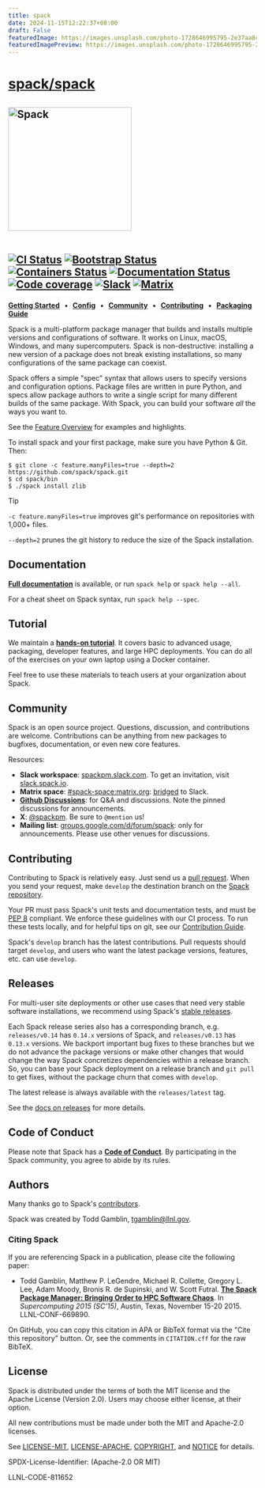 ```yaml
---
title: spack
date: 2024-11-15T12:22:37+08:00
draft: False
featuredImage: https://images.unsplash.com/photo-1728646995795-2e37aa8cb13e?ixid=M3w0NjAwMjJ8MHwxfHJhbmRvbXx8fHx8fHx8fDE3MzE2NDQ0Mjl8&ixlib=rb-4.0.3
featuredImagePreview: https://images.unsplash.com/photo-1728646995795-2e37aa8cb13e?ixid=M3w0NjAwMjJ8MHwxfHJhbmRvbXx8fHx8fHx8fDE3MzE2NDQ0Mjl8&ixlib=rb-4.0.3
---
```


# [spack/spack](https://github.com/spack/spack)

<div align="left">

<h2>
<picture>
  <source media="(prefers-color-scheme: dark)" srcset="https://cdn.rawgit.com/spack/spack/develop/share/spack/logo/spack-logo-white-text.svg" width="250">
  <source media="(prefers-color-scheme: light)" srcset="https://cdn.rawgit.com/spack/spack/develop/share/spack/logo/spack-logo-text.svg" width="250">
  <img alt="Spack" src="https://cdn.rawgit.com/spack/spack/develop/share/spack/logo/spack-logo-text.svg" width="250">
</picture>

<br>
<br clear="all">

<a href="https://github.com/spack/spack/actions/workflows/ci.yml"><img src="https://github.com/spack/spack/workflows/ci/badge.svg" alt="CI Status"></a>
<a href="https://github.com/spack/spack/actions/workflows/bootstrapping.yml"><img src="https://github.com/spack/spack/actions/workflows/bootstrap.yml/badge.svg" alt="Bootstrap Status"></a>
<a href="https://github.com/spack/spack/actions/workflows/build-containers.yml"><img src="https://github.com/spack/spack/actions/workflows/build-containers.yml/badge.svg" alt="Containers Status"></a>
<a href="https://spack.readthedocs.io"><img src="https://readthedocs.org/projects/spack/badge/?version=latest" alt="Documentation Status"></a>
<a href="https://codecov.io/gh/spack/spack"><img src="https://codecov.io/gh/spack/spack/branch/develop/graph/badge.svg" alt="Code coverage"/></a>
<a href="https://slack.spack.io"><img src="https://slack.spack.io/badge.svg" alt="Slack"/></a>
<a href="https://matrix.to/#/#spack-space:matrix.org"><img src="https://img.shields.io/matrix/spack-space%3Amatrix.org?label=matrix" alt="Matrix"/></a>

</h2>

**[Getting Started] &nbsp; • &nbsp; [Config] &nbsp; • &nbsp; [Community] &nbsp; • &nbsp; [Contributing] &nbsp; • &nbsp; [Packaging Guide]**

[Getting Started]: https://spack.readthedocs.io/en/latest/getting_started.html
[Config]: https://spack.readthedocs.io/en/latest/configuration.html
[Community]: #community
[Contributing]: https://spack.readthedocs.io/en/latest/contribution_guide.html
[Packaging Guide]: https://spack.readthedocs.io/en/latest/packaging_guide.html

</div>

Spack is a multi-platform package manager that builds and installs
multiple versions and configurations of software. It works on Linux,
macOS, Windows, and many supercomputers. Spack is non-destructive: installing a
new version of a package does not break existing installations, so many
configurations of the same package can coexist.

Spack offers a simple "spec" syntax that allows users to specify versions
and configuration options. Package files are written in pure Python, and
specs allow package authors to write a single script for many different
builds of the same package.  With Spack, you can build your software
*all* the ways you want to.

See the
[Feature Overview](https://spack.readthedocs.io/en/latest/features.html)
for examples and highlights.

To install spack and your first package, make sure you have Python & Git.
Then:

    $ git clone -c feature.manyFiles=true --depth=2 https://github.com/spack/spack.git
    $ cd spack/bin
    $ ./spack install zlib

> [!TIP]
> `-c feature.manyFiles=true` improves git's performance on repositories with 1,000+ files.
>
> `--depth=2` prunes the git history to reduce the size of the Spack installation.

Documentation
----------------

[**Full documentation**](https://spack.readthedocs.io/) is available, or
run `spack help` or `spack help --all`.

For a cheat sheet on Spack syntax, run `spack help --spec`.

Tutorial
----------------

We maintain a
[**hands-on tutorial**](https://spack.readthedocs.io/en/latest/tutorial.html).
It covers basic to advanced usage, packaging, developer features, and large HPC
deployments.  You can do all of the exercises on your own laptop using a
Docker container.

Feel free to use these materials to teach users at your organization
about Spack.

Community
------------------------

Spack is an open source project.  Questions, discussion, and
contributions are welcome. Contributions can be anything from new
packages to bugfixes, documentation, or even new core features.

Resources:

* **Slack workspace**: [spackpm.slack.com](https://spackpm.slack.com).
  To get an invitation, visit [slack.spack.io](https://slack.spack.io).
* **Matrix space**: [#spack-space:matrix.org](https://matrix.to/#/#spack-space:matrix.org):
  [bridged](https://github.com/matrix-org/matrix-appservice-slack#matrix-appservice-slack) to Slack.
* [**Github Discussions**](https://github.com/spack/spack/discussions):
  for Q&A and discussions. Note the pinned discussions for announcements.
* **X**: [@spackpm](https://twitter.com/spackpm). Be sure to
  `@mention` us!
* **Mailing list**: [groups.google.com/d/forum/spack](https://groups.google.com/d/forum/spack):
  only for announcements. Please use other venues for discussions.

Contributing
------------------------
Contributing to Spack is relatively easy.  Just send us a
[pull request](https://help.github.com/articles/using-pull-requests/).
When you send your request, make ``develop`` the destination branch on the
[Spack repository](https://github.com/spack/spack).

Your PR must pass Spack's unit tests and documentation tests, and must be
[PEP 8](https://www.python.org/dev/peps/pep-0008/) compliant.  We enforce
these guidelines with our CI process. To run these tests locally, and for
helpful tips on git, see our
[Contribution Guide](https://spack.readthedocs.io/en/latest/contribution_guide.html).

Spack's `develop` branch has the latest contributions. Pull requests
should target `develop`, and users who want the latest package versions,
features, etc. can use `develop`.

Releases
--------

For multi-user site deployments or other use cases that need very stable
software installations, we recommend using Spack's
[stable releases](https://github.com/spack/spack/releases).

Each Spack release series also has a corresponding branch, e.g.
`releases/v0.14` has `0.14.x` versions of Spack, and `releases/v0.13` has
`0.13.x` versions. We backport important bug fixes to these branches but
we do not advance the package versions or make other changes that would
change the way Spack concretizes dependencies within a release branch.
So, you can base your Spack deployment on a release branch and `git pull`
to get fixes, without the package churn that comes with `develop`.

The latest release is always available with the `releases/latest` tag.

See the [docs on releases](https://spack.readthedocs.io/en/latest/developer_guide.html#releases)
for more details.

Code of Conduct
------------------------

Please note that Spack has a
[**Code of Conduct**](.github/CODE_OF_CONDUCT.md). By participating in
the Spack community, you agree to abide by its rules.

Authors
----------------
Many thanks go to Spack's [contributors](https://github.com/spack/spack/graphs/contributors).

Spack was created by Todd Gamblin, tgamblin@llnl.gov.

### Citing Spack

If you are referencing Spack in a publication, please cite the following paper:

 * Todd Gamblin, Matthew P. LeGendre, Michael R. Collette, Gregory L. Lee,
   Adam Moody, Bronis R. de Supinski, and W. Scott Futral.
   [**The Spack Package Manager: Bringing Order to HPC Software Chaos**](https://www.computer.org/csdl/proceedings/sc/2015/3723/00/2807623.pdf).
   In *Supercomputing 2015 (SC’15)*, Austin, Texas, November 15-20 2015. LLNL-CONF-669890.

On GitHub, you can copy this citation in APA or BibTeX format via the "Cite this repository"
button. Or, see the comments in `CITATION.cff` for the raw BibTeX.

License
----------------

Spack is distributed under the terms of both the MIT license and the
Apache License (Version 2.0). Users may choose either license, at their
option.

All new contributions must be made under both the MIT and Apache-2.0
licenses.

See [LICENSE-MIT](https://github.com/spack/spack/blob/develop/LICENSE-MIT),
[LICENSE-APACHE](https://github.com/spack/spack/blob/develop/LICENSE-APACHE),
[COPYRIGHT](https://github.com/spack/spack/blob/develop/COPYRIGHT), and
[NOTICE](https://github.com/spack/spack/blob/develop/NOTICE) for details.

SPDX-License-Identifier: (Apache-2.0 OR MIT)

LLNL-CODE-811652
